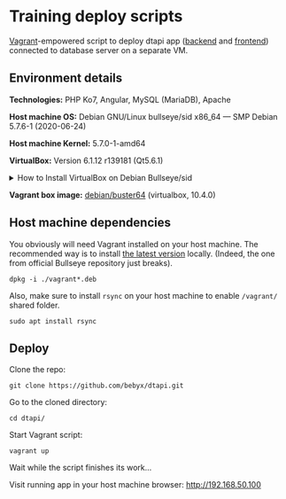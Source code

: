 # Training deploy scripts

[Vagrant](https://www.vagrantup.com/)-empowered script to deploy dtapi app ([backend](https://github.com/yurkovskiy/dtapi) and [frontend](https://github.com/yurkovskiy/IF-105.UI.dtapi.if.ua.io)) connected to database server on a separate VM.

## Environment details

**Technologies:** PHP Ko7, Angular, MySQL (MariaDB), Apache

**Host machine OS:** Debian GNU/Linux bullseye/sid x86_64 — SMP Debian 5.7.6-1 (2020-06-24)

**Host machine Kernel:** 5.7.0-1-amd64

**VirtualBox:** Version 6.1.12 r139181 (Qt5.6.1)

<details>
  <summary>How to Install VirtualBox on Debian Bullseye/sid</summary>

  https://www.youtube.com/watch?v=9KJ7B-mYKYA
</details>

**Vagrant box image:** [debian/buster64](https://app.vagrantup.com/debian/boxes/buster64) (virtualbox, 10.4.0)

## Host machine dependencies

You obviously will need Vagrant installed on your host machine. The recommended way is to install [the latest version](https://www.vagrantup.com/downloads) locally. (Indeed, the one from official Bullseye repository just breaks).

`dpkg -i ./vagrant*.deb`

Also, make sure to install `rsync` on your host machine to enable `/vagrant/` shared folder.

`sudo apt install rsync`

## Deploy

Clone the repo:

`git clone https://github.com/bebyx/dtapi.git`

Go to the cloned directory:

`cd dtapi/`

Start Vagrant script:

`vagrant up`

Wait while the script finishes its work...

Visit running app in your host machine browser: http://192.168.50.100
